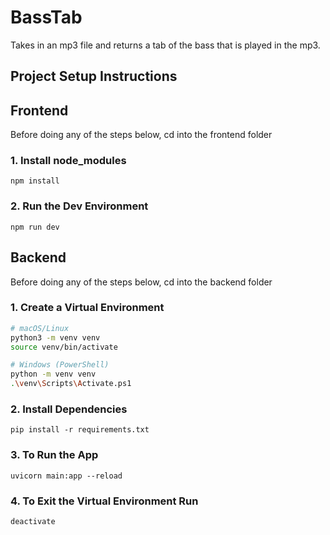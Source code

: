 # BassTab
Takes in an mp3 file and returns a tab  of the bass that is played in the mp3.

## Project Setup Instructions
## Frontend
Before doing any of the steps below, cd into the frontend folder
### 1. Install node_modules
``npm install``

### 2. Run the Dev Environment
``npm run dev``

## Backend
Before doing any of the steps below, cd into the backend folder
### 1. Create a Virtual Environment
```bash
# macOS/Linux
python3 -m venv venv
source venv/bin/activate
```
```bash
# Windows (PowerShell)
python -m venv venv
.\venv\Scripts\Activate.ps1
```

### 2. Install Dependencies
``pip install -r requirements.txt``

### 3. To Run the App
``uvicorn main:app --reload``

### 4. To Exit the Virtual Environment Run
``deactivate``